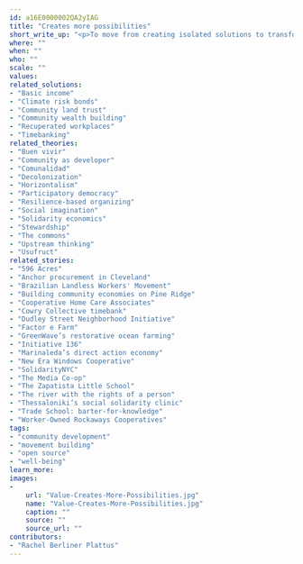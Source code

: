 ```yaml
---
id: a16E0000002QA2yIAG
title: "Creates more possibilities"
short_write_up: "<p>To move from creating isolated solutions to transforming entire systems, we must build our solutions with an eye toward cultivating interdependence, embracing emergence, and creating possibilities for open sourcing, replication and scale. Our best solutions are those that dismantle the forces that hold us back, while constructing new ways of being in the world together. As adrienne maree brown writes, “We want to take actions that give us more options, give us more time, more resources, more life.” Solutions become transformational on a broad scale when they adapt to the times in imaginative ways, when they support thriving ecosystems of solutions by intentionally making use of the products of other revolutionary ideas that surround them, and when they change the conditions of their environment to make space for more solutions to take root.</p>"
where: ""
when: ""
who: ""
scale: ""
values:
related_solutions:
- "Basic income"
- "Climate risk bonds"
- "Community land trust"
- "Community wealth building"
- "Recuperated workplaces"
- "Timebanking"
related_theories:
- "Buen vivir"
- "Community as developer"
- "Comunalidad"
- "Decolonization"
- "Horizontalism"
- "Participatory democracy"
- "Resilience-based organizing"
- "Social imagination"
- "Solidarity economics"
- "Stewardship"
- "The commons"
- "Upstream thinking"
- "Usufruct"
related_stories:
- "596 Acres"
- "Anchor procurement in Cleveland"
- "Brazilian Landless Workers' Movement"
- "Building community economies on Pine Ridge"
- "Cooperative Home Care Associates"
- "Cowry Collective timebank"
- "Dudley Street Neighborhood Initiative"
- "Factor e Farm"
- "GreenWave’s restorative ocean farming"
- "Initiative 136"
- "Marinaleda’s direct action economy"
- "New Era Windows Cooperative"
- "SolidarityNYC"
- "The Media Co-op"
- "The Zapatista Little School"
- "The river with the rights of a person"
- "Thessaloniki’s social solidarity clinic"
- "Trade School: barter-for-knowledge"
- "Worker-Owned Rockaways Cooperatives"
tags:
- "community development"
- "movement building"
- "open source"
- "well-being"
learn_more:
images:
-
    url: "Value-Creates-More-Possibilities.jpg"
    name: "Value-Creates-More-Possibilities.jpg"
    caption: ""
    source: ""
    source_url: ""
contributors:
- "Rachel Berliner Plattus"
---
```

